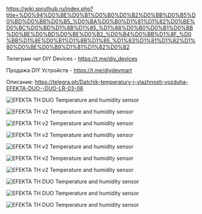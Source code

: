https://wiki.spruthub.ru/index.php?title=%D0%94%D0%BE%D0%B1%D0%B0%D0%B2%D0%BB%D0%B5%D0%BD%D0%B8%D0%B5_%D0%BA%D0%B0%D1%81%D1%82%D0%BE%D0%BC%D0%BD%D1%8B%D1%85_%D1%88%D0%B0%D0%B1%D0%BB%D0%BE%D0%BD%D0%BE%D0%B2_%D0%B4%D0%BB%D1%8F_%D0%BB%D1%8E%D0%B1%D1%8B%D1%85_%D1%83%D1%81%D1%82%D1%80%D0%BE%D0%B9%D1%81%D1%82%D0%B2

Телеграм чат DIY Devices - https://t.me/diy_devices

Продажа DIY Устройств - https://t.me/diydevmart

Описание: https://telegra.ph/Datchik-temperatury-i-vlazhnosti-vozduha-EFEKTA-DUO--DUO-LR-03-06

![EFEKTA TH DUO Temperature and humidity sensor](https://raw.githubusercontent.com/smartboxchannel/EFEKTA-TH-DUO/main/Images/01.jpg) 

![EFEKTA TH v2 Temperature and humidity sensor](https://raw.githubusercontent.com/smartboxchannel/EFEKTA-TH-DUO/main/Images/sh000.png) 

![EFEKTA TH v2 Temperature and humidity sensor](https://raw.githubusercontent.com/smartboxchannel/EFEKTA-TH-DUO/main/Images/sh01.png) 

![EFEKTA TH v2 Temperature and humidity sensor](https://raw.githubusercontent.com/smartboxchannel/EFEKTA-TH-DUO/main/Images/sh02.png) 

![EFEKTA TH v2 Temperature and humidity sensor](https://raw.githubusercontent.com/smartboxchannel/EFEKTA-TH-DUO/main/Images/sh02_1.png) 

![EFEKTA TH v2 Temperature and humidity sensor](https://raw.githubusercontent.com/smartboxchannel/EFEKTA-TH-DUO/main/Images/sh03.png) 

![EFEKTA TH v2 Temperature and humidity sensor](https://raw.githubusercontent.com/smartboxchannel/EFEKTA-TH-DUO/main/Images/sh04.png) 

![EFEKTA TH DUO Temperature and humidity sensor](https://raw.githubusercontent.com/smartboxchannel/EFEKTA-TH-DUO/main/Images/09.jpg) 

![EFEKTA TH DUO Temperature and humidity sensor](https://raw.githubusercontent.com/smartboxchannel/EFEKTA-TH-DUO/main/Images/02.jpg) 

![EFEKTA TH DUO Temperature and humidity sensor](https://raw.githubusercontent.com/smartboxchannel/EFEKTA-TH-DUO/main/Images/03.jpg) 
